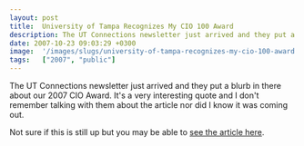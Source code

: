 ```yaml
---
layout: post
title:  University of Tampa Recognizes My CIO 100 Award
description: The UT Connections newsletter just arrived and they put a blurb in there about our 2007 CIO Award. Its a very interesting quote and I dont remember talking with them about the article nor did I know it was coming out. Not sure if this is still up but you may be able to see the article here  .
date: 2007-10-23 09:03:29 +0300
image:  '/images/slugs/university-of-tampa-recognizes-my-cio-100-award.jpg'
tags:   ["2007", "public"]
---
```

<p>The UT Connections newsletter just arrived and they put a blurb in there about our 2007 CIO Award. It's a very interesting quote and I don't remember talking with them about the article nor did I know it was coming out.</p>
<p>Not sure if this is still up but you may be able to <a href="http://www.maildogmanager.com/page.html?p=000001XDDtjL05x7wScmQwwKZcIhSmdExcIvmI" target="_blank">see the article here</a>.</p>

